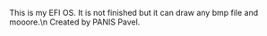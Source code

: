 This is my EFI OS. It is not finished but it can draw any bmp file and mooore.\n
Created by PANIS Pavel.
